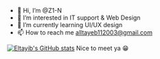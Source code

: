- 👋 Hi, I’m @Z1-N
- 👀 I’m interested in IT support & Web Design
- 🌱 I’m currently learning UI/UX design
- 📫 How to reach me alltayeb112003@gmail.com

<!---
Z1-N/Z1-N is a ✨ special ✨ repository because its `README.md` (this file) appears on your GitHub profile.
You can click the Preview link to take a look at your changes.
--->
[![Eltayib's GitHub stats](https://github-readme-stats.vercel.app/api?username=Z1-N)](https://github.com/anuraghazra/github-readme-stats)
Nice to meet ya 😁
